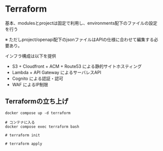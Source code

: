 # Terraform
基本、modulesとprojectは固定で利用し、environments配下のファイルの設定を行う

※ ただしproject/openapi配下のjsonファイルはAPIの仕様に合わせて編集する必要あり。

インフラ構成は以下を提供
- S3 + Cloudfront + ACM + Route53 による静的サイトホスティング
- Lambda + API Gateway によるサーバレスAPI
- Cognito による認証・認可
- WAF によるIP制限

## Terraformの立ち上げ
```shell
docker compose up -d terraform
```

```shell
# コンテナに入る
docker compose exec terraform bash
```

```shell
# terraform init

# terraform apply

```
